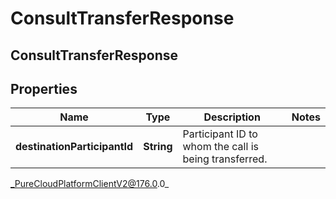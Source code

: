 # ConsultTransferResponse

## ConsultTransferResponse

## Properties

|Name | Type | Description | Notes|
|------------ | ------------- | ------------- | -------------|
| **destinationParticipantId** | **String** | Participant ID to whom the call is being transferred. | |



_PureCloudPlatformClientV2@176.0.0_

